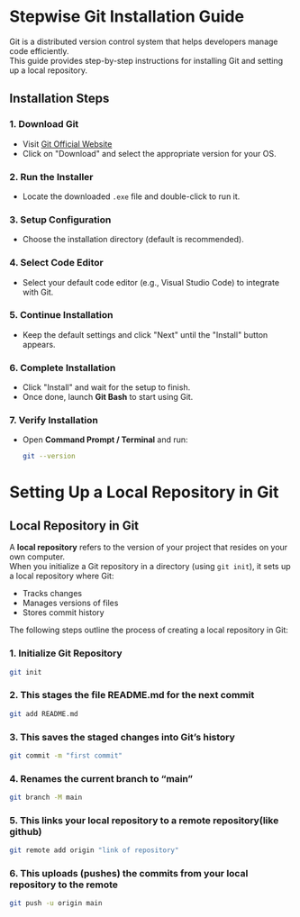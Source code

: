 # Stepwise Git Installation Guide  

Git is a distributed version control system that helps developers manage code efficiently.  
This guide provides step-by-step instructions for installing Git and setting up a local repository.  

## Installation Steps  

### 1. Download Git  
- Visit [Git Official Website](https://git-scm.com/)  
- Click on "Download" and select the appropriate version for your OS.  

### 2. Run the Installer  
- Locate the downloaded `.exe` file and double-click to run it.  

### 3. Setup Configuration  
- Choose the installation directory (default is recommended).  

### 4. Select Code Editor  
- Select your default code editor (e.g., Visual Studio Code) to integrate with Git.  

### 5. Continue Installation  
- Keep the default settings and click "Next" until the "Install" button appears.  

### 6. Complete Installation  
- Click "Install" and wait for the setup to finish.  
- Once done, launch **Git Bash** to start using Git.  

### 7. Verify Installation  
- Open **Command Prompt / Terminal** and run:  
  ```sh
  git --version

# Setting Up a Local Repository in Git  

## Local Repository in Git  

A **local repository** refers to the version of your project that resides on your own computer.  
When you initialize a Git repository in a directory (using `git init`), it sets up a local repository where Git:  
- Tracks changes  
- Manages versions of files  
- Stores commit history  

The following steps outline the process of creating a local repository in Git:  

### 1. Initialize Git Repository  
```sh
git init
```
### 2. This stages the file README.md for the next commit 
```sh
git add README.md 
```
### 3.  This saves the staged changes into Git’s history
```sh
git commit -m "first commit"
```
### 4.  Renames the current branch to “main”
```sh
git branch -M main
```
### 5. This links your local repository to a remote repository(like github) 
```sh
git remote add origin "link of repository"
```
### 6. This uploads (pushes) the commits from your local repository to the remote 
```sh
git push -u origin main
```
